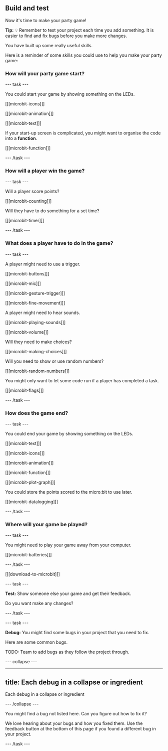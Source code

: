 ## Build and test

Now it's time to make your party game!

**Tip:** 💡 Remember to test your project each time you add something. It is easier to find and fix bugs before you make more changes.

You have built up some really useful skills. 

Here is a reminder of some skills you could use to help you make your party game: 

### How will your party game start?

--- task ---

You could start your game by showing something on the LEDs.

[[[microbit-icons]]]

[[[microbit-animation]]]

[[[microbit-text]]]

If your start-up screen is complicated, you might want to organise the code into a **function**.

[[[microbit-function]]]

--- /task ---

### How will a player win the game?

--- task ---

Will a player score points?

[[[microbit-counting]]]

Will they have to do something for a set time?

[[[microbit-timer]]]

--- /task ---

### What does a player have to do in the game?

--- task ---

A player might need to use a trigger.

[[[microbit-buttons]]]

[[[microbit-mic]]]

[[[microbit-gesture-trigger]]]

[[[microbit-fine-movement]]]

A player might need to hear sounds.

[[[microbit-playing-sounds]]]

[[[microbit-volume]]]

Will they need to make choices?

[[[microbit-making-choices]]]

Will you need to show or use random numbers?

[[[microbit-random-numbers]]]

You might only want to let some code run if a player has completed a task.

[[[microbit-flags]]]

--- /task ---

### How does the game end?

--- task ---

You could end your game by showing something on the LEDs.

[[[microbit-text]]]

[[[microbit-icons]]]

[[[microbit-animation]]]

[[[microbit-function]]]

[[[microbit-plot-graph]]]

You could store the points scored to the micro:bit to use later.

[[[microbit-datalogging]]]

--- /task ---

### Where will your game be played?

--- task ---

You might need to play your game away from your computer.

[[[microbit-batteries]]]

--- /task ---

[[[download-to-microbit]]]

--- task ---

**Test:** Show someone else your game and get their feedback. 

Do you want make any changes? 

--- /task ---

--- task ---

**Debug:** You might find some bugs in your project that you need to fix. 

Here are some common bugs.

TODO: Team to add bugs as they follow the project through.

--- collapse ---

---
title: Each debug in a collapse or ingredient
---

Each debug in a collapse or ingredient

--- /collapse ---

You might find a bug not listed here. Can you figure out how to fix it?

We love hearing about your bugs and how you fixed them. Use the feedback button at the bottom of this page if you found a different bug in your project.

--- /task ---
